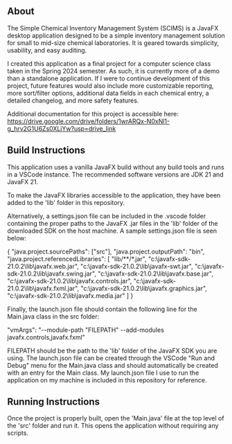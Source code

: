 ## About
The Simple Chemical Inventory Management System (SCIMS) is a JavaFX desktop application designed to be a simple inventory management solution for small to mid-size chemical laboratories. It is geared towards simplicity, usability, and easy auditing.

I created this application as a final project for a computer science class taken in the Spring 2024 semester. As such, it is currently more of a demo than a standalone application. If I were to continue development of this project, future features would also include more customizable reporting, more sort/filter options, additional data fields in each chemical entry, a detailed changelog, and more safety features.

Additional documentation for this project is accessible here: https://drive.google.com/drive/folders/1wrARQx-N0xNl1-g_hrv2G1U6Zs0XLjYw?usp=drive_link

## Build Instructions
This application uses a vanilla JavaFX build without any build tools and runs in a VSCode instance.
The recommended software versions are JDK 21 and JavaFX 21.

To make the JavaFX libraries accessible to the application, they have been added to the 'lib' folder in this repository.

Alternatively, a settings.json file can be included in the .vscode folder containing the proper paths to the JavaFX .jar files in the 'lib' folder of the downloaded SDK on the host machine.
A sample settings.json file is seen below:

{
    "java.project.sourcePaths": ["src"],
    "java.project.outputPath": "bin",
    "java.project.referencedLibraries": [
        "lib/**/*.jar",
        "c:\\javafx-sdk-21.0.2\\lib\\javafx.web.jar",
        "c:\\javafx-sdk-21.0.2\\lib\\javafx-swt.jar",
        "c:\\javafx-sdk-21.0.2\\lib\\javafx.swing.jar",
        "c:\\javafx-sdk-21.0.2\\lib\\javafx.base.jar",
        "c:\\javafx-sdk-21.0.2\\lib\\javafx.controls.jar",
        "c:\\javafx-sdk-21.0.2\\lib\\javafx.fxml.jar",
        "c:\\javafx-sdk-21.0.2\\lib\\javafx.graphics.jar",
        "c:\\javafx-sdk-21.0.2\\lib\\javafx.media.jar"
    ]
}

Finally, the launch.json file should contain the following line for the Main.java class in the src folder:

"vmArgs": "--module-path \"FILEPATH" --add-modules javafx.controls,javafx.fxml"

FILEPATH should be the path to the 'lib' folder of the JavaFX SDK you are using. The launch.json file
can be created through the VSCode "Run and Debug" menu for the Main.java class and should automatically be created with an entry for the Main class. My launch.json file I use to run the application on my machine is included in this repository for reference.

## Running Instructions
Once the project is properly built, open the 'Main.java' file at the top level of the 'src' folder and run it.
This opens the application without requiring any scripts.
